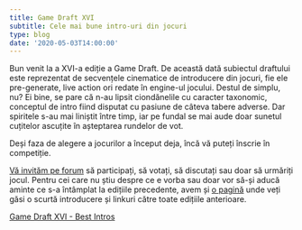 ```yaml
---
title: Game Draft XVI
subtitle: Cele mai bune intro-uri din jocuri
type: blog
date: '2020-05-03T14:00:00'
---
```

Bun venit la a XVI-a ediție a Game Draft. De această dată subiectul draftului este reprezentat de secvențele cinematice de introducere din jocuri, fie ele pre-generate, live action ori redate în engine-ul jocului. Destul de simplu, nu? Ei bine, se pare că n-au lipsit ciondănelile cu caracter taxonomic, conceptul de intro fiind disputat cu pasiune de câteva tabere adverse. Dar spiritele s-au mai liniștit între timp, iar pe fundal se mai aude doar sunetul cuțitelor ascuțite în așteptarea rundelor de vot.

Deși faza de alegere a jocurilor a început deja, încă vă puteți înscrie în competiție.

[Vă invităm pe forum](https://forum.candaparerevista.ro/viewtopic.php?f=59&t=2353) să participați, să votați, să discutați sau doar să urmăriți jocul. Pentru cei care nu știu despre ce e vorba sau doar vor să-și aducă aminte ce s-a întâmplat la edițiile precedente, avem și [o pagină](https://forum.candaparerevista.ro/app.php/game-draft) unde veți găsi o scurtă introducere și linkuri către toate edițiile anterioare.

[Game Draft XVI - Best Intros](https://forum.candaparerevista.ro/viewtopic.php?f=59&t=2353)
